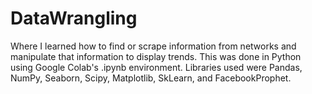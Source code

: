 # DataWrangling

Where I learned how to find or scrape information from networks and manipulate that information to display trends. This was done in Python using Google Colab's .ipynb environment. Libraries used were Pandas, NumPy, Seaborn, Scipy, Matplotlib, SkLearn, and FacebookProphet. 

